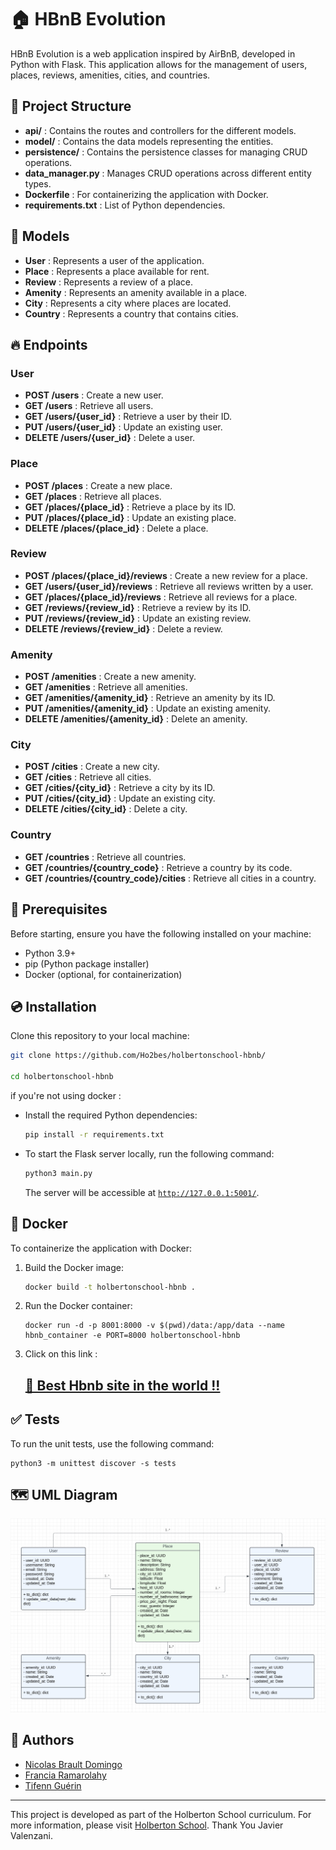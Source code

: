 # 🏠 HBnB Evolution

HBnB Evolution is a web application inspired by AirBnB, developed in Python with Flask. This application allows for the management of users, places, reviews, amenities, cities, and countries.

## 📂 Project Structure

- **api/** : Contains the routes and controllers for the different models.
- **model/** : Contains the data models representing the entities.
- **persistence/** : Contains the persistence classes for managing CRUD operations.
- **data_manager.py** : Manages CRUD operations across different entity types.
- **Dockerfile** : For containerizing the application with Docker.
- **requirements.txt** : List of Python dependencies.

## 🌟 Models

- **User** : Represents a user of the application.
- **Place** : Represents a place available for rent.
- **Review** : Represents a review of a place.
- **Amenity** : Represents an amenity available in a place.
- **City** : Represents a city where places are located.
- **Country** : Represents a country that contains cities.

## 🔥 Endpoints

### User

- **POST /users** : Create a new user.
- **GET /users** : Retrieve all users.
- **GET /users/{user_id}** : Retrieve a user by their ID.
- **PUT /users/{user_id}** : Update an existing user.
- **DELETE /users/{user_id}** : Delete a user.

### Place

- **POST /places** : Create a new place.
- **GET /places** : Retrieve all places.
- **GET /places/{place_id}** : Retrieve a place by its ID.
- **PUT /places/{place_id}** : Update an existing place.
- **DELETE /places/{place_id}** : Delete a place.

### Review

- **POST /places/{place_id}/reviews** : Create a new review for a place.
- **GET /users/{user_id}/reviews** : Retrieve all reviews written by a user.
- **GET /places/{place_id}/reviews** : Retrieve all reviews for a place.
- **GET /reviews/{review_id}** : Retrieve a review by its ID.
- **PUT /reviews/{review_id}** : Update an existing review.
- **DELETE /reviews/{review_id}** : Delete a review.

### Amenity

- **POST /amenities** : Create a new amenity.
- **GET /amenities** : Retrieve all amenities.
- **GET /amenities/{amenity_id}** : Retrieve an amenity by its ID.
- **PUT /amenities/{amenity_id}** : Update an existing amenity.
- **DELETE /amenities/{amenity_id}** : Delete an amenity.

### City

- **POST /cities** : Create a new city.
- **GET /cities** : Retrieve all cities.
- **GET /cities/{city_id}** : Retrieve a city by its ID.
- **PUT /cities/{city_id}** : Update an existing city.
- **DELETE /cities/{city_id}** : Delete a city.

### Country

- **GET /countries** : Retrieve all countries.
- **GET /countries/{country_code}** : Retrieve a country by its code.
- **GET /countries/{country_code}/cities** : Retrieve all cities in a country.

## 📝 Prerequisites

Before starting, ensure you have the following installed on your machine:

- Python 3.9+
- pip (Python package installer)
- Docker (optional, for containerization)

## 💿 Installation

Clone this repository to your local machine:

```bash
git clone https://github.com/Ho2bes/holbertonschool-hbnb/

cd holbertonschool-hbnb
```
if you're not using docker :

-   Install the required Python dependencies:
    ```bash
    pip install -r requirements.txt
    ```

-   To start the Flask server locally, run the following command:

    ```bash
    python3 main.py
    ```

    The server will be accessible at [`http://127.0.0.1:5001/`](http://127.0.0.1:5001/).

## 🐋 Docker

To containerize the application with Docker:

1. Build the Docker image:
    ```bash
    docker build -t holbertonschool-hbnb .
    ```

2. Run the Docker container:
    ```
    docker run -d -p 8001:8000 -v $(pwd)/data:/app/data --name hbnb_container -e PORT=8000 holbertonschool-hbnb
    ```
3. Click on this link :

    ## [🏡 Best Hbnb site in the world !!](http://localhost:8001/)

## ✅ Tests

To run the unit tests, use the following command:


```
python3 -m unittest discover -s tests
```


## 🗺️ UML Diagram

![UML Diagram](./uml_diagram.png)

## 🧪 Authors

- [Nicolas Brault Domingo](https://github.com/Ho2bes/)
- [Francia Ramarolahy](https://github.com/Francianeny/)
- [Tifenn Guérin](https://github.com/GuerinTifenn/)

---
This project is developed as part of the Holberton School curriculum. For more information, please visit [Holberton School](https://www.holbertonschool.com). Thank You Javier Valenzani.
